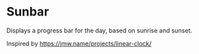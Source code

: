 # Sunbar

Displays a progress bar for the day, based on sunrise and sunset.

Inspired by https://jmw.name/projects/linear-clock/
